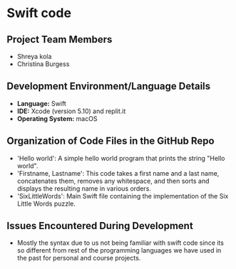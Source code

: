 # Swift code

## Project Team Members
- Shreya kola
- Christina Burgess

## Development Environment/Language Details
- **Language:** Swift
- **IDE:** Xcode (version 5.10) and replit.it
- **Operating System:** macOS

## Organization of Code Files in the GitHub Repo
- 'Hello world': A simple hello world program that prints the string "Hello world".
- 'Firstname, Lastname': This code takes a first name and a last name, concatenates them, removes any whitespace, and then sorts and displays the resulting name in various orders.
- 'SixLittleWords': Main Swift file containing the implementation of the Six Little Words puzzle.

## Issues Encountered During Development
- Mostly the syntax due to us not being familiar with swift code since its so different from rest of the programming languages we have used in the past for personal and course projects.
